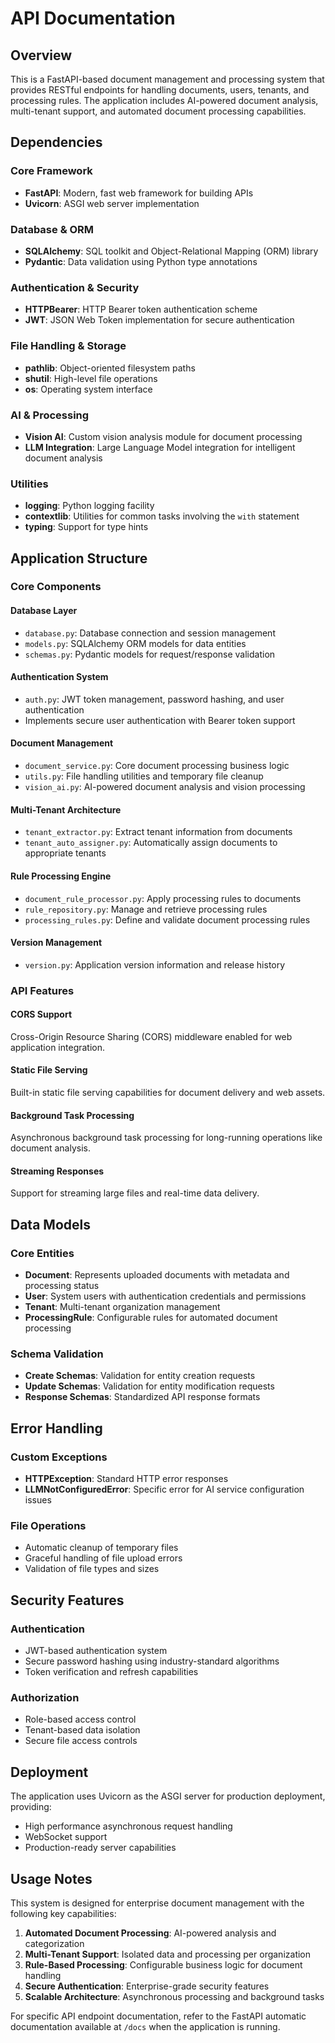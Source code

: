 <!--
This documentation was auto-generated by Claude on 2025-06-01T06-18-03.
Source file: ./src/backend/main.py
-->

# API Documentation

## Overview

This is a FastAPI-based document management and processing system that provides RESTful endpoints for handling documents, users, tenants, and processing rules. The application includes AI-powered document analysis, multi-tenant support, and automated document processing capabilities.

## Dependencies

### Core Framework
- **FastAPI**: Modern, fast web framework for building APIs
- **Uvicorn**: ASGI web server implementation

### Database & ORM
- **SQLAlchemy**: SQL toolkit and Object-Relational Mapping (ORM) library
- **Pydantic**: Data validation using Python type annotations

### Authentication & Security
- **HTTPBearer**: HTTP Bearer token authentication scheme
- **JWT**: JSON Web Token implementation for secure authentication

### File Handling & Storage
- **pathlib**: Object-oriented filesystem paths
- **shutil**: High-level file operations
- **os**: Operating system interface

### AI & Processing
- **Vision AI**: Custom vision analysis module for document processing
- **LLM Integration**: Large Language Model integration for intelligent document analysis

### Utilities
- **logging**: Python logging facility
- **contextlib**: Utilities for common tasks involving the `with` statement
- **typing**: Support for type hints

## Application Structure

### Core Components

#### Database Layer
- `database.py`: Database connection and session management
- `models.py`: SQLAlchemy ORM models for data entities
- `schemas.py`: Pydantic models for request/response validation

#### Authentication System
- `auth.py`: JWT token management, password hashing, and user authentication
- Implements secure user authentication with Bearer token support

#### Document Management
- `document_service.py`: Core document processing business logic
- `utils.py`: File handling utilities and temporary file cleanup
- `vision_ai.py`: AI-powered document analysis and vision processing

#### Multi-Tenant Architecture
- `tenant_extractor.py`: Extract tenant information from documents
- `tenant_auto_assigner.py`: Automatically assign documents to appropriate tenants

#### Rule Processing Engine
- `document_rule_processor.py`: Apply processing rules to documents
- `rule_repository.py`: Manage and retrieve processing rules
- `processing_rules.py`: Define and validate document processing rules

#### Version Management
- `version.py`: Application version information and release history

### API Features

#### CORS Support
Cross-Origin Resource Sharing (CORS) middleware enabled for web application integration.

#### Static File Serving
Built-in static file serving capabilities for document delivery and web assets.

#### Background Task Processing
Asynchronous background task processing for long-running operations like document analysis.

#### Streaming Responses
Support for streaming large files and real-time data delivery.

## Data Models

### Core Entities
- **Document**: Represents uploaded documents with metadata and processing status
- **User**: System users with authentication credentials and permissions
- **Tenant**: Multi-tenant organization management
- **ProcessingRule**: Configurable rules for automated document processing

### Schema Validation
- **Create Schemas**: Validation for entity creation requests
- **Update Schemas**: Validation for entity modification requests
- **Response Schemas**: Standardized API response formats

## Error Handling

### Custom Exceptions
- **HTTPException**: Standard HTTP error responses
- **LLMNotConfiguredError**: Specific error for AI service configuration issues

### File Operations
- Automatic cleanup of temporary files
- Graceful handling of file upload errors
- Validation of file types and sizes

## Security Features

### Authentication
- JWT-based authentication system
- Secure password hashing using industry-standard algorithms
- Token verification and refresh capabilities

### Authorization
- Role-based access control
- Tenant-based data isolation
- Secure file access controls

## Deployment

The application uses Uvicorn as the ASGI server for production deployment, providing:
- High performance asynchronous request handling
- WebSocket support
- Production-ready server capabilities

## Usage Notes

This system is designed for enterprise document management with the following key capabilities:

1. **Automated Document Processing**: AI-powered analysis and categorization
2. **Multi-Tenant Support**: Isolated data and processing per organization
3. **Rule-Based Processing**: Configurable business logic for document handling
4. **Secure Authentication**: Enterprise-grade security features
5. **Scalable Architecture**: Asynchronous processing and background tasks

For specific API endpoint documentation, refer to the FastAPI automatic documentation available at `/docs` when the application is running.